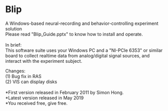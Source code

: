 # Blip
A Windows-based neural-recording and behavior-controlling experiment solution <br>
Please read "Blip_Guide.pptx" to know how to install and operate.<br><br>
In brief:<br>
This software suite uses your Windows PC and a "NI-PCIe 6353" or similar board to collect realtime data from analog/digital signal sources, and interact with the experiment subject.
 

Changes:<br>
(1) Bug fix in RAS<br>
(2) VIS can display disks
<br><br>
*First version released in February 2011 by Simon Hong.<br>
*Latest version released in May 2019<br>
*You received free, give free.
